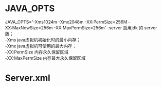 # JAVA_OPTS
JAVA_OPTS='-Xms1024m -Xmx2048m -XX:PermSize=256M -XX:MaxNewSize=256m -XX:MaxPermSize=256m'
-server  启用jdk 的 server 版；  
-Xms    java虚拟机初始化时的最小内存；  
-Xmx   java虚拟机可使用的最大内存；  
-XX:PermSize    内存永久保留区域  
-XX:MaxPermSize   内存最大永久保留区域     

# Server.xml
<Server port="8005" shutdown="SHUTDOWN">
<Executor name="tomcatThreadPool" namePrefix="catalina-exec-"  maxThreads="250" minSpareThreads="20"/>  
<Connector port="8081" connectionTimeout="20000" protocol="HTTP/1.1" URIEncoding="UTF-8" redirectPort="8443" ...>


